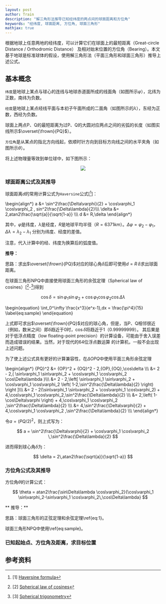 ```yaml
---
layout: post
author: Train
description: "解三角形法推导已知经纬度的两点间的球面距离和方位角"
keywords: "经纬度, 球面距离, 方位角, 球面三角形"
mathjax: true
---
```


根据地球上任意两地的经纬度，可以计算它们在球面上的最短距离（Great-circle Distance / Orthodromic Distance）
及相对始末位置的方位角（Bearing）。本文基于地球是标准球体的假设，使用解三角形法（平面三角形和球面三角形）推导上述公式。

## 基本概念

`纬度`是地球上某点与球心的连线与地球赤道面所成的线面角（如图所示$\varphi$），北纬为正数，南纬为负数。

`经度`是地球上某点经线平面与本初子午面所成的二面角（如图所示的$\lambda$），东经为正数，西经为负数。

球面上两点P、Q的最短距离为过P、Q的大圆对应两点之间的劣弧的长度（如图实线所示$\overset{\frown}{PQ}$）。

`方位角`是从某点的指北方向线起，依顺时针方向到目标方向线之间的水平夹角（如图所示$\theta$）。

将上述物理量等效到单位球中，如下图所示：

<div align='center'><img src="{{ "/images/2017-03-08-01.png" | prepend: site.baseurl }}"></div>

### 球面距离公式及其推导

球面距离$d$的常用计算公式为`Haversine`公式[[^1]]：

\begin{align\*}
a &= \sin^2\frac{\Delta\varphi}{2} + \cos\varphi_1 \cos\varphi_2 \, sin^2\frac{\Delta\lambda}{2}\\\\\\
\delta &= 2\,atan2\frac{\sqrt{a}}{\sqrt{1-a}} \\\\\\
d &= R\,\delta
\end{align\*}

其中，$\varphi$是纬度，$\lambda$是经度，$R$是地球平均半径（$R=6371km$）。$\Delta\varphi=\varphi_2-\varphi_1$，$\Delta\lambda=\lambda_2-\lambda_1$
分别为纬度、经度的差值。

注意，代入计算中的经、纬度为换算后的弧度值。

**推导：**

思路：求出$\overset{\frown}{PQ}$对应的球心角$\delta$后即可使用$d = R\,\delta$求出球面距离。

在球面三角形NPQ中直接使用球面三角形的余弦定理（Spherical law of cosines）[[^2]-[^3]]得到

$$
\cos\delta = \sin\varphi_1 \sin\varphi_2 + \cos\varphi_1 \cos\varphi_2 \cos\Delta\lambda
\label{eq:1}
$$

\begin{equation}
  \int_0^\infty \frac{x^3}{e^x-1}\,dx = \frac{\pi^4}{15}
  \label{eq:sample}
\end{equation}

上式即可求出$\overset{\frown}{PQ}$对应的球心角，但是，当P、Q相邻很近（例如，数米之间）即$\delta$趋近于0时，$\cos\delta$将趋近于1（0.99999999）。
其后果是对于低浮点精度（low floating-point precision）的计算设备，可能由于舍入误差而造成错误的结果。当然，对于现代的64位浮点数运算
的计算机，一般不会出现上述问题。

为了使上述公式具有更好的计算兼容性，在$\Delta{OPQ}$中使用平面三角形余弦定理

\begin{align\*}
{PQ}^2 &= {OP}^2 + {OQ}^2 - 2\,{OP}\,{OQ}\,\cos\delta \\\\\\
       &= 2 - 2\,( \sin\varphi_1 \sin\varphi_2 + \cos\varphi_1 \cos\varphi_2 \cos\Delta\lambda )\\\\\\
       &= 2 - 2\,\left[ \sin\varphi_1 \sin\varphi_2 + \cos\varphi_1 \cos\varphi_2 \left( 1-2\,\sin^2\frac{\Delta\lambda}{2} \right) \right ]\\\\\\
       &= 2 - 2(\sin\varphi_1 \sin\varphi_2 + \cos\varphi_1 \cos\varphi_2) + 4\,\cos\varphi_1 \cos\varphi_2\,\sin^2\frac{\Delta\lambda}{2} \\\\\\
       &= 2\,\left( 1-\cos\Delta\varphi \right)  + 4\,\cos\varphi_1 \cos\varphi_2 \,\sin^2\frac{\Delta\lambda}{2} \\\\\\
       &= 4\,\sin^2\frac{\Delta\varphi}{2} + 4\,\cos\varphi_1 \cos\varphi_2 \,\sin^2\frac{\Delta\lambda}{2} \\\\\\
\end{align\*}

令$a=(PQ/2)^2$，则上式写为：

$$
a = \sin^2\frac{\Delta\varphi}{2} + \cos\varphi_1 \cos\varphi_2 \,\sin^2\frac{\Delta\lambda}{2}
$$

进而得到球心角$\delta$为：

$$
\delta = 2\,atan2\frac{\sqrt{a}}{\sqrt{1-a}}
$$

### 方位角公式及其推导

方位角$\theta$的计算公式：

$$
\theta = atan2\frac{\sin\Delta\lambda \cos\varphi_2}{\cos\varphi_1 \sin\varphi_2-\sin\varphi_1 \cos\varphi_2\,\cos\Delta\lambda}
$$

** 推导：**

思路：球面三角形的正弦定理和余弦定理\ref{eq:1}。

球面三角形NPQ中使用\ref{eq:sample}。




### 已知起始点、方位角及距离，求目标位置

## 参考资料

[^1]: [1] [Haversine formula](https://en.wikipedia.org/wiki/Haversine_formula)  

[^2]: [2] [Spherical law of cosines](https://en.wikipedia.org/wiki/Spherical_law_of_cosines)  

[^3]: [3] [Spherical trigonometry](https://en.wikipedia.org/wiki/Spherical_trigonometry) 




